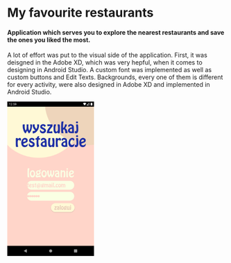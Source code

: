 # My favourite restaurants 
#### Application which serves you to explore the nearest restaurants and save the ones you liked the most. 

A lot of effort was put to the visual side of the application. First, it was deisgned in the Adobe XD, which was very hepful, when it comes to designing in Android Studio. A custom font was implemented as well as custom buttons and Edit Texts. Backgrounds, every one of them is different for every activity, were also designed in Adobe XD and implemented in Android Studio. 

<img src="/screenshots/logowanie.png" width="200px" />
